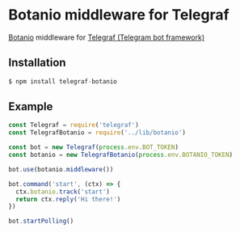 # Botanio middleware for Telegraf
[Botanio](http://botan.io) middleware for [Telegraf (Telegram bot framework)](https://github.com/telegraf/telegraf)
## Installation
```js
$ npm install telegraf-botanio
```
## Example
```js
const Telegraf = require('telegraf')
const TelegrafBotanio = require('../lib/botanio')

const bot = new Telegraf(process.env.BOT_TOKEN)
const botanio = new TelegrafBotanio(process.env.BOTANIO_TOKEN)

bot.use(botanio.middleware())

bot.command('start', (ctx) => {
  ctx.botanio.track('start')
  return ctx.reply('Hi there!')
})

bot.startPolling()
```
